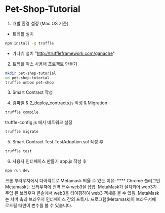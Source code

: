 # Pet-Shop-Tutorial

1. 개발 환경 설정 (Mac OS 기준)
- 트러플 설치
```zsh
npm install -g truffle
```
- 가나슈 설치
"http://truffleframework.com/ganache"

2. 트러플 박스 사용해 프로젝트 만들기
```zsh
mkdir pet-shop-tutorial
cd pet-shop-tutorial
truffle unbox pet-shop
```

3. Smart Contract 작성

4. 컴파일 & 2_deploy_contracts.js 작성 & Migration
```zsh
truffle compile
```
truffle-config.js 에서 네트워크 설정
```zsh
truffle migrate
```

5. Smart Contract Test
TestAdoption.sol 작성 후
```zsh
truffle test
```

6. 사용자 인터페이스 만들기
app.js 작성 후 
```zsh
npm run dev
```
크롬 부라우져에서 다이렉트로 Metamask 띄울 수 있는 이유: ****
Chrome 플러그인 Metamask는 브라우저에 전역 변수 web3을 삽입. 
MetaMask가 설치되어 web3가 주입 된 브라우져 콘솔에서 web3을 타이핑하여 web3 객체를 볼 수 있음.
MetaMask는 서버 측과 브라우저 인터페이스 간의 프록시. 
프로그램(Metamask)이 브라우저에 로드될 때만이 변수를 볼 수 있습니다.